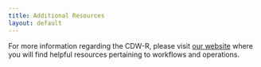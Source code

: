 ```yaml
---
title: Additional Resources
layout: default
---
```


For more information regarding the CDW-R, please visit [our website](https://www.bmc.org/research/clinical-data-warehouse-cdw) where you will find helpful resources pertaining to workflows and operations. 
